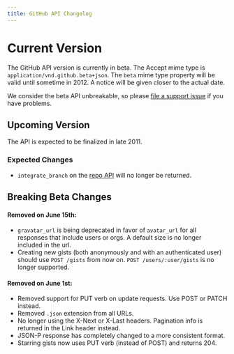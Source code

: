 ```yaml
---
title: GitHub API Changelog
---
```


# Current Version

The GitHub API version is currently in beta.  The Accept mime type is
`application/vnd.github.beta+json`.  The `beta` mime type property will
be valid until sometime in 2012.  A notice will be given closer to the
actual date.

We consider the beta API unbreakable, so please [file a support
issue](https://github.com/contact) if you have problems.

## Upcoming Version

The API is expected to be finalized in late 2011.

### Expected Changes

* `integrate_branch` on the [repo API](/v3/repos/#get) will no longer be
  returned.

## Breaking Beta Changes

#### Removed on June 15th:

* `gravatar_url` is being deprecated in favor of `avatar_url` for all
  responses that include users or orgs. A default size is no longer
  included in the url.
* Creating new gists (both anonymously and with an authenticated user)
  should use `POST /gists` from now on. `POST /users/:user/gists` is no
  longer supported.

#### Removed on June 1st:

* Removed support for PUT verb on update requests. Use POST or PATCH
  instead.
* Removed `.json` extension from all URLs.
* No longer using the X-Next or X-Last headers. Pagination info is
  returned in the Link header instead.
* JSON-P response has completely changed to a more consistent format.
* Starring gists now uses PUT verb (instead of POST) and returns 204.
